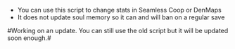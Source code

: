- You can use this script to change stats in Seamless Coop or DenMaps
- It does not update soul memory so it can and will ban on a regular save

#Working on an update. You can still use the old script but it will be updated soon enough.#
